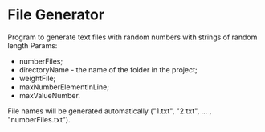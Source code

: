 # File Generator
Program to generate text files with random numbers with strings of random length
Params:
- numberFiles;
- directoryName - the name of the folder in the project;
- weightFile;
- maxNumberElementInLine;
- maxValueNumber.

File names will be generated automatically ("1.txt", "2.txt", ... , "numberFiles.txt").

